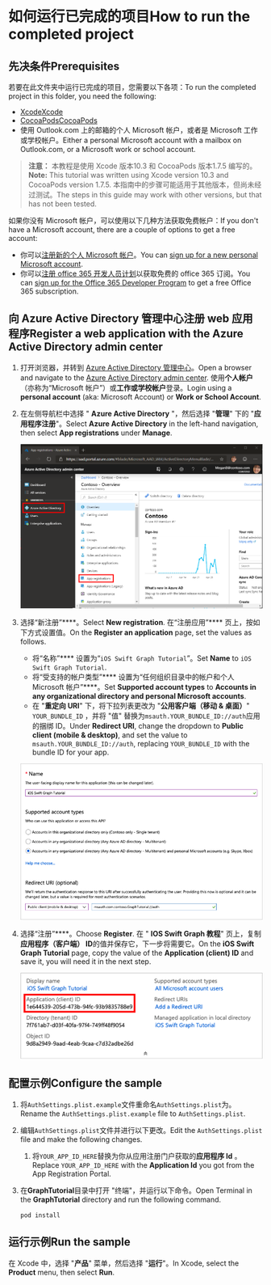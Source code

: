# <a name="how-to-run-the-completed-project"></a><span data-ttu-id="5744e-101">如何运行已完成的项目</span><span class="sxs-lookup"><span data-stu-id="5744e-101">How to run the completed project</span></span>

## <a name="prerequisites"></a><span data-ttu-id="5744e-102">先决条件</span><span class="sxs-lookup"><span data-stu-id="5744e-102">Prerequisites</span></span>

<span data-ttu-id="5744e-103">若要在此文件夹中运行已完成的项目，您需要以下各项：</span><span class="sxs-lookup"><span data-stu-id="5744e-103">To run the completed project in this folder, you need the following:</span></span>

- [<span data-ttu-id="5744e-104">Xcode</span><span class="sxs-lookup"><span data-stu-id="5744e-104">Xcode</span></span>](https://developer.apple.com/xcode/)
- [<span data-ttu-id="5744e-105">CocoaPods</span><span class="sxs-lookup"><span data-stu-id="5744e-105">CocoaPods</span></span>](https://cocoapods.org)
- <span data-ttu-id="5744e-106">使用 Outlook.com 上的邮箱的个人 Microsoft 帐户，或者是 Microsoft 工作或学校帐户。</span><span class="sxs-lookup"><span data-stu-id="5744e-106">Either a personal Microsoft account with a mailbox on Outlook.com, or a Microsoft work or school account.</span></span>

> <span data-ttu-id="5744e-107">**注意：** 本教程是使用 Xcode 版本10.3 和 CocoaPods 版本1.7.5 编写的。</span><span class="sxs-lookup"><span data-stu-id="5744e-107">**Note:** This tutorial was written using Xcode version 10.3 and CocoaPods version 1.7.5.</span></span> <span data-ttu-id="5744e-108">本指南中的步骤可能适用于其他版本，但尚未经过测试。</span><span class="sxs-lookup"><span data-stu-id="5744e-108">The steps in this guide may work with other versions, but that has not been tested.</span></span>

<span data-ttu-id="5744e-109">如果你没有 Microsoft 帐户，可以使用以下几种方法获取免费帐户：</span><span class="sxs-lookup"><span data-stu-id="5744e-109">If you don't have a Microsoft account, there are a couple of options to get a free account:</span></span>

- <span data-ttu-id="5744e-110">你可以[注册新的个人 Microsoft 帐户](https://signup.live.com/signup?wa=wsignin1.0&rpsnv=12&ct=1454618383&rver=6.4.6456.0&wp=MBI_SSL_SHARED&wreply=https://mail.live.com/default.aspx&id=64855&cbcxt=mai&bk=1454618383&uiflavor=web&uaid=b213a65b4fdc484382b6622b3ecaa547&mkt=E-US&lc=1033&lic=1)。</span><span class="sxs-lookup"><span data-stu-id="5744e-110">You can [sign up for a new personal Microsoft account](https://signup.live.com/signup?wa=wsignin1.0&rpsnv=12&ct=1454618383&rver=6.4.6456.0&wp=MBI_SSL_SHARED&wreply=https://mail.live.com/default.aspx&id=64855&cbcxt=mai&bk=1454618383&uiflavor=web&uaid=b213a65b4fdc484382b6622b3ecaa547&mkt=E-US&lc=1033&lic=1).</span></span>
- <span data-ttu-id="5744e-111">你可以[注册 office 365 开发人员计划](https://developer.microsoft.com/office/dev-program)以获取免费的 office 365 订阅。</span><span class="sxs-lookup"><span data-stu-id="5744e-111">You can [sign up for the Office 365 Developer Program](https://developer.microsoft.com/office/dev-program) to get a free Office 365 subscription.</span></span>

## <a name="register-a-web-application-with-the-azure-active-directory-admin-center"></a><span data-ttu-id="5744e-112">向 Azure Active Directory 管理中心注册 web 应用程序</span><span class="sxs-lookup"><span data-stu-id="5744e-112">Register a web application with the Azure Active Directory admin center</span></span>

1. <span data-ttu-id="5744e-113">打开浏览器，并转到 [Azure Active Directory 管理中心](https://aad.portal.azure.com)。</span><span class="sxs-lookup"><span data-stu-id="5744e-113">Open a browser and navigate to the [Azure Active Directory admin center](https://aad.portal.azure.com).</span></span> <span data-ttu-id="5744e-114">使用**个人帐户**（亦称为“Microsoft 帐户”）或**工作或学校帐户**登录。</span><span class="sxs-lookup"><span data-stu-id="5744e-114">Login using a **personal account** (aka: Microsoft Account) or **Work or School Account**.</span></span>

1. <span data-ttu-id="5744e-115">在左侧导航栏中选择 " **Azure Active Directory** "，然后选择 "**管理**" 下的 "**应用程序注册**"。</span><span class="sxs-lookup"><span data-stu-id="5744e-115">Select **Azure Active Directory** in the left-hand navigation, then select **App registrations** under **Manage**.</span></span>

    ![<span data-ttu-id="5744e-116">应用注册的屏幕截图</span><span class="sxs-lookup"><span data-stu-id="5744e-116">A screenshot of the App registrations</span></span> ](/tutorial/images/aad-portal-app-registrations.png)

1. <span data-ttu-id="5744e-117">选择“新注册”\*\*\*\*。</span><span class="sxs-lookup"><span data-stu-id="5744e-117">Select **New registration**.</span></span> <span data-ttu-id="5744e-118">在“注册应用”\*\*\*\* 页上，按如下方式设置值。</span><span class="sxs-lookup"><span data-stu-id="5744e-118">On the **Register an application** page, set the values as follows.</span></span>

    - <span data-ttu-id="5744e-119">将“名称”\*\*\*\* 设置为“`iOS Swift Graph Tutorial`”。</span><span class="sxs-lookup"><span data-stu-id="5744e-119">Set **Name** to `iOS Swift Graph Tutorial`.</span></span>
    - <span data-ttu-id="5744e-120">将“受支持的帐户类型”\*\*\*\* 设置为“任何组织目录中的帐户和个人 Microsoft 帐户”\*\*\*\*。</span><span class="sxs-lookup"><span data-stu-id="5744e-120">Set **Supported account types** to **Accounts in any organizational directory and personal Microsoft accounts**.</span></span>
    - <span data-ttu-id="5744e-121">在 "**重定向 URI**" 下，将下拉列表更改为 "**公用客户端（移动 & 桌面）**" `YOUR_BUNDLE_ID` ，并将 "值" 替换为`msauth.YOUR_BUNDLE_ID://auth`应用的捆绑 ID。</span><span class="sxs-lookup"><span data-stu-id="5744e-121">Under **Redirect URI**, change the dropdown to **Public client (mobile & desktop)**, and set the value to `msauth.YOUR_BUNDLE_ID://auth`, replacing `YOUR_BUNDLE_ID` with the bundle ID for your app.</span></span>

    !["注册应用程序" 页的屏幕截图](/tutorial/images/aad-register-an-app.png)

1. <span data-ttu-id="5744e-123">选择“注册”\*\*\*\*。</span><span class="sxs-lookup"><span data-stu-id="5744e-123">Choose **Register**.</span></span> <span data-ttu-id="5744e-124">在 " **IOS Swift Graph 教程**" 页上，复制**应用程序（客户端） ID**的值并保存它，下一步将需要它。</span><span class="sxs-lookup"><span data-stu-id="5744e-124">On the **iOS Swift Graph Tutorial** page, copy the value of the **Application (client) ID** and save it, you will need it in the next step.</span></span>

    ![新应用注册的应用程序 ID 的屏幕截图](/tutorial/images/aad-application-id.png)

## <a name="configure-the-sample"></a><span data-ttu-id="5744e-126">配置示例</span><span class="sxs-lookup"><span data-stu-id="5744e-126">Configure the sample</span></span>

1. <span data-ttu-id="5744e-127">将`AuthSettings.plist.example`文件重命名`AuthSettings.plist`为。</span><span class="sxs-lookup"><span data-stu-id="5744e-127">Rename the `AuthSettings.plist.example` file to `AuthSettings.plist`.</span></span>
1. <span data-ttu-id="5744e-128">编辑`AuthSettings.plist`文件并进行以下更改。</span><span class="sxs-lookup"><span data-stu-id="5744e-128">Edit the `AuthSettings.plist` file and make the following changes.</span></span>
    1. <span data-ttu-id="5744e-129">将`YOUR_APP_ID_HERE`替换为你从应用注册门户获取的**应用程序 Id** 。</span><span class="sxs-lookup"><span data-stu-id="5744e-129">Replace `YOUR_APP_ID_HERE` with the **Application Id** you got from the App Registration Portal.</span></span>
1. <span data-ttu-id="5744e-130">在**GraphTutorial**目录中打开 "终端"，并运行以下命令。</span><span class="sxs-lookup"><span data-stu-id="5744e-130">Open Terminal in the **GraphTutorial** directory and run the following command.</span></span>

    ```Shell
    pod install
    ```

## <a name="run-the-sample"></a><span data-ttu-id="5744e-131">运行示例</span><span class="sxs-lookup"><span data-stu-id="5744e-131">Run the sample</span></span>

<span data-ttu-id="5744e-132">在 Xcode 中，选择 "**产品**" 菜单，然后选择 "**运行**"。</span><span class="sxs-lookup"><span data-stu-id="5744e-132">In Xcode, select the **Product** menu, then select **Run**.</span></span>
